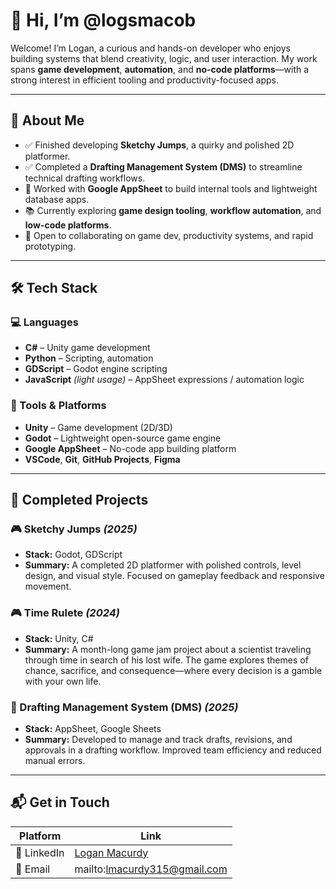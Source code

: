 # 👋 Hi, I’m @logsmacob

Welcome! I’m Logan, a curious and hands-on developer who enjoys building systems that blend creativity, logic, and user interaction. My work spans **game development**, **automation**, and **no-code platforms**—with a strong interest in efficient tooling and productivity-focused apps.

---

## 🚀 About Me

- ✅ Finished developing **Sketchy Jumps**, a quirky and polished 2D platformer.
- ✅ Completed a **Drafting Management System (DMS)** to streamline technical drafting workflows.
- 🧰 Worked with **Google AppSheet** to build internal tools and lightweight database apps.
- 📚 Currently exploring **game design tooling**, **workflow automation**, and **low-code platforms**.
- 🤝 Open to collaborating on game dev, productivity systems, and rapid prototyping.

---

## 🛠️ Tech Stack

### 💻 Languages
- **C#** – Unity game development  
- **Python** – Scripting, automation  
- **GDScript** – Godot engine scripting  
- **JavaScript** *(light usage)* – AppSheet expressions / automation logic

### 🧰 Tools & Platforms
- **Unity** – Game development (2D/3D)  
- **Godot** – Lightweight open-source game engine  
- **Google AppSheet** – No-code app building platform  
- **VSCode**, **Git**, **GitHub Projects**, **Figma**

---

## 🧪 Completed Projects

### 🎮 Sketchy Jumps *(2025)*
- **Stack:** Godot, GDScript  
- **Summary:** A completed 2D platformer with polished controls, level design, and visual style. Focused on gameplay feedback and responsive movement.

### 🎮 Time Rulete *(2024)*
- **Stack:** Unity, C#  
- **Summary:** A month-long game jam project about a scientist traveling through time in search of his lost wife. The game explores themes of chance, sacrifice, and consequence—where every decision is a gamble with your own life.


### 📂 Drafting Management System (DMS) *(2025)*
- **Stack:** AppSheet, Google Sheets  
- **Summary:** Developed to manage and track drafts, revisions, and approvals in a drafting workflow. Improved team efficiency and reduced manual errors.

---

## 📬 Get in Touch

| Platform | Link |
|----------|------|
| 💼 LinkedIn | [Logan Macurdy](https://www.linkedin.com/in/logan-macurdy-54b704319) |
| 📧 Email | mailto:lmacurdy315@gmail.com |
